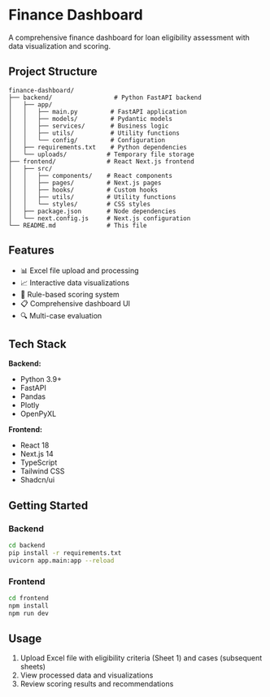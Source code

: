 # Finance Dashboard

A comprehensive finance dashboard for loan eligibility assessment with data visualization and scoring.

## Project Structure

```
finance-dashboard/
├── backend/                 # Python FastAPI backend
│   ├── app/
│   │   ├── main.py         # FastAPI application
│   │   ├── models/         # Pydantic models
│   │   ├── services/       # Business logic
│   │   ├── utils/          # Utility functions
│   │   └── config/         # Configuration
│   ├── requirements.txt    # Python dependencies
│   └── uploads/           # Temporary file storage
├── frontend/              # React Next.js frontend
│   ├── src/
│   │   ├── components/    # React components
│   │   ├── pages/         # Next.js pages
│   │   ├── hooks/         # Custom hooks
│   │   ├── utils/         # Utility functions
│   │   └── styles/        # CSS styles
│   ├── package.json       # Node dependencies
│   └── next.config.js     # Next.js configuration
└── README.md              # This file
```

## Features

- 📊 Excel file upload and processing
- 📈 Interactive data visualizations
- 🎯 Rule-based scoring system
- 📋 Comprehensive dashboard UI
- 🔍 Multi-case evaluation

## Tech Stack

**Backend:**
- Python 3.9+
- FastAPI
- Pandas
- Plotly
- OpenPyXL

**Frontend:**
- React 18
- Next.js 14
- TypeScript
- Tailwind CSS
- Shadcn/ui

## Getting Started

### Backend
```bash
cd backend
pip install -r requirements.txt
uvicorn app.main:app --reload
```

### Frontend
```bash
cd frontend
npm install
npm run dev
```

## Usage

1. Upload Excel file with eligibility criteria (Sheet 1) and cases (subsequent sheets)
2. View processed data and visualizations
3. Review scoring results and recommendations 